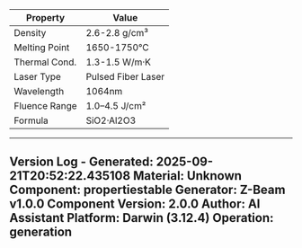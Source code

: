 | Property | Value |
|----------|-------|
| Density | 2.6-2.8 g/cm³ |
| Melting Point | 1650-1750°C |
| Thermal Cond. | 1.3-1.5 W/m·K |
| Laser Type | Pulsed Fiber Laser |
| Wavelength | 1064nm |
| Fluence Range | 1.0–4.5 J/cm² |
| Formula | SiO2·Al2O3 |


---
Version Log - Generated: 2025-09-21T20:52:22.435108
Material: Unknown
Component: propertiestable
Generator: Z-Beam v1.0.0
Component Version: 2.0.0
Author: AI Assistant
Platform: Darwin (3.12.4)
Operation: generation
---